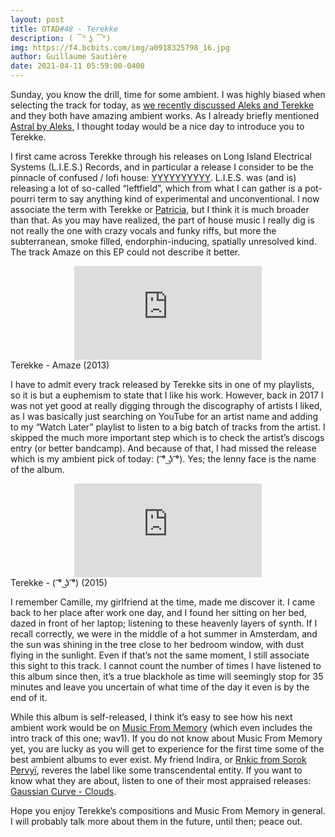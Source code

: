 ```yaml
---
layout: post
title: OTAD#48 - Terekke
description: ( ͡° ͜ʖ ͡°)
img: https://f4.bcbits.com/img/a0918325798_16.jpg
author: Guillaume Sautière
date: 2021-04-11 05:59:00-0400
---
```


Sunday, you know the drill, time for some ambient. I was highly biased when selecting the track for today, as [we recently discussed Aleks and Terekke](/music/44_otad/) and they both have amazing ambient works. As I already briefly mentioned [Astral by Aleks](https://youtu.be/qC4iyxkm_Qc), I thought today would be a nice day to introduce you to Terekke.

I first came across Terekke through his releases on Long Island Electrical Systems (L.I.E.S.) Records, and in particular a release I consider to be the pinnacle of confused / lofi house: [YYYYYYYYYY](https://youtu.be/IXrmTMLEQRM). L.I.E.S. was (and is) releasing a lot of so-called “leftfield”, which from what I can gather is a pot-pourri term to say anything kind of experimental and unconventional. I now associate the term with Terekke or [Patricia](https://youtu.be/fWYLK7-KjZo), but I think it is much broader than that. As you may have realized, the part of house music I really dig is not really the one with crazy vocals and funky riffs, but more the subterranean, smoke filled, endorphin-inducing, spatially unresolved kind. The track Amaze on this EP could not describe it better.

<div class="row">
    <div class="col-sm mt-3 mt-md-0 video" align="center">
        <iframe src="https://www.youtube.com/embed/WQDq4Rk-z8g" frameborder="0" allow="accelerometer; autoplay; encrypted-media; gyroscope; picture-in-picture" allowfullscreen></iframe>
    </div>
</div>

<div class="caption">
    Terekke - Amaze (2013)
</div>

I have to admit every track released by Terekke sits in one of my playlists, so it is but a euphemism to state that I like his work. However, back in 2017 I was not yet good at really digging through the discography of artists I liked, as I was basically just searching on YouTube for an artist name and adding to my “Watch Later” playlist to listen to a big batch of tracks from the artist. I skipped the much more important step which is to check the artist’s discogs entry (or better bandcamp). And because of that, I had missed the release which is my ambient pick of today: ( ͡° ͜ʖ ͡°). Yes; the lenny face is the name of the album.

<div class="row">
    <div class="col-sm mt-3 mt-md-0 video" align="center">
        <iframe src="https://www.youtube.com/embed/3bTZe0f85-I" frameborder="0" allow="accelerometer; autoplay; encrypted-media; gyroscope; picture-in-picture" allowfullscreen></iframe>
    </div>
</div>

<div class="caption">
    Terekke - ( ͡° ͜ʖ ͡°) (2015)
</div>

I remember Camille, my girlfriend at the time, made me discover it. I came back to her place after work one day, and I found her sitting on her bed, dazed in front of her laptop; listening to these heavenly layers of synth. If I recall correctly, we were in the middle of a hot summer in Amsterdam, and the sun was shining in the tree close to her bedroom window, with dust flying in the sunlight. Even if that’s not the same moment, I still associate this sight to this track. I cannot count the number of times I have listened to this album since then, it’s a true blackhole as time will seemingly stop for 35 minutes and leave you uncertain of what time of the day it even is by the end of it.

While this album is self-released, I think it’s easy to see how his next ambient work would be on [Music From Memory](https://terekke.bandcamp.com/album/improvisational-loops) (which even includes the intro track of this one; wav1). If you do not know about Music From Memory yet, you are lucky as you will get to experience for the first time some of the best ambient albums to ever exist. My friend Indira, or [Rnkic from Sorok Pervyï](/music/14_otad/), reveres the label like some transcendental entity. If you want to know what they are about, listen to one of their most appraised releases: [Gaussian Curve - Clouds](https://youtu.be/YSNbbuq8AmY).

Hope you enjoy Terekke’s compositions and Music From Memory in general. I will probably talk more about them in the future, until then; peace out.

